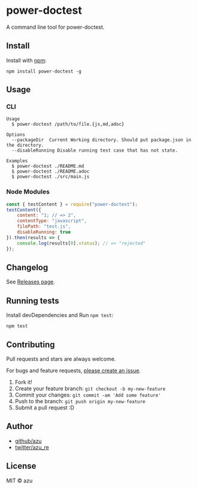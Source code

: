 # power-doctest

A command line tool for power-doctest.

## Install

Install with [npm](https://www.npmjs.com/):

    npm install power-doctest -g

## Usage

### CLI

	Usage
	  $ power-doctest /path/to/file.{js,md,adoc}

	Options
	  --packageDir  Current Working directory. Should put package.json in the directory.
	  --disableRunning Disable running test case that has not state.

	Examples
	  $ power-doctest ./README.md
	  $ power-doctest ./README.adoc
	  $ power-doctest ./src/main.js

### Node Modules

```js
const { testContent } = require("power-doctest");
testContent({
    content: "1; // => 2",
    contentType: "javascript",
    filePath: "test.js",
    disableRunning: true
}).then(results => {
    console.log(results[0].status); // => "rejected"
});
```

## Changelog

See [Releases page](https://github.com/azu/power-doctest/releases).

## Running tests

Install devDependencies and Run `npm test`:

    npm test

## Contributing

Pull requests and stars are always welcome.

For bugs and feature requests, [please create an issue](https://github.com/azu/power-doctest/issues).

1. Fork it!
2. Create your feature branch: `git checkout -b my-new-feature`
3. Commit your changes: `git commit -am 'Add some feature'`
4. Push to the branch: `git push origin my-new-feature`
5. Submit a pull request :D

## Author

- [github/azu](https://github.com/azu)
- [twitter/azu_re](https://twitter.com/azu_re)

## License

MIT © azu
